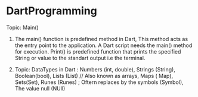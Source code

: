 # DartProgramming
Topic: Main()
1.  The main() function is predefined method in Dart, This method acts as the entry point to the application. A Dart script needs the main() method for execution. Print() is predefined function that prints the specified String or value to the standart output i.e the terminal.

2. Topic: DataTypes in Dart :
Numbers (int, double),
Strings (String),
Boolean(bool),
Lists (List) // Also known as arrays,
Maps ( Map),
Sets(Set),
Runes (Runes) ; Oftern replaces by the symbols (Symbol),
The value null (NUll)
